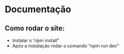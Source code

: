 # Documentação

## Como rodar o site:

- Instalar o 'npm install"
- Após a instalação rodar o comando "npm run dev"
